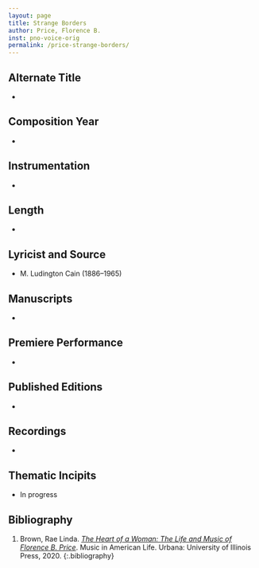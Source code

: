 ```yaml
---
layout: page
title: Strange Borders
author: Price, Florence B.
inst: pno-voice-orig
permalink: /price-strange-borders/
---
```


## Alternate Title
- 

## Composition Year
- 

## Instrumentation
- 

## Length
- 

## Lyricist and Source
- M. Ludington Cain (1886&ndash;1965)

## Manuscripts
- 

## Premiere Performance
- 

## Published Editions
- 

## Recordings
- 

## Thematic Incipits
- In progress

## Bibliography
1. Brown, Rae Linda. <a href="https://www.worldcat.org/title/1122800180" target="_blank">*The Heart of a Woman: The Life and Music of Florence B. Price*</a>. Music in American Life. Urbana: University of Illinois Press, 2020.
{:.bibliography}

